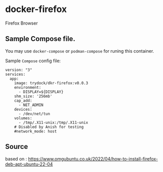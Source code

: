 # docker-firefox

Firefox Browser

## Sample Compose file.

You may use `docker-compose` or `podman-compose` for runing this container.

Sample `Compose` config file:

```
version: "3"
services:
  app:
    image: trydock/dkr-firefox:v0.0.3
    environment:
      - DISPLAY=${DISPLAY}
    shm_size: '256mb'
    cap_add:
      - NET_ADMIN
    devices:
      - /dev/net/tun
    volumes:
      - /tmp/.X11-unix:/tmp/.X11-unix
    # Disabled by Anish for testing
    #network_mode: host
```

## Source

based on : https://www.omgubuntu.co.uk/2022/04/how-to-install-firefox-deb-apt-ubuntu-22-04
